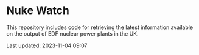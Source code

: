 # Nuke Watch

This repository includes code for retrieving the latest information available on the output of EDF nuclear power plants in the UK.

Last updated: 2023-11-04 09:07